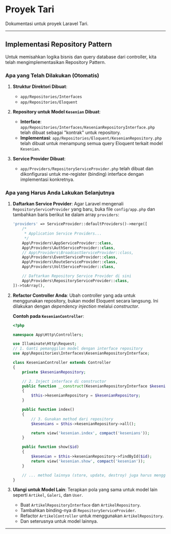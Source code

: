# Proyek Tari

Dokumentasi untuk proyek Laravel Tari.

---

## Implementasi Repository Pattern

Untuk memisahkan logika bisnis dan query database dari controller, kita telah mengimplementasikan Repository Pattern.

### Apa yang Telah Dilakukan (Otomatis)

1.  **Struktur Direktori Dibuat**:
    - `app/Repositories/Interfaces`
    - `app/Repositories/Eloquent`

2.  **Repository untuk Model `Kesenian` Dibuat**:
    - **Interface**: `app/Repositories/Interfaces/KesenianRepositoryInterface.php` telah dibuat sebagai "kontrak" untuk repository.
    - **Implementasi**: `app/Repositories/Eloquent/KesenianRepository.php` telah dibuat untuk menampung semua query Eloquent terkait model `Kesenian`.

3.  **Service Provider Dibuat**:
    - `app/Providers/RepositoryServiceProvider.php` telah dibuat dan dikonfigurasi untuk me-register (binding) interface dengan implementasi konkretnya.

### Apa yang Harus Anda Lakukan Selanjutnya

1.  **Daftarkan Service Provider**:
    Agar Laravel mengenali `RepositoryServiceProvider` yang baru, buka file `config/app.php` dan tambahkan baris berikut ke dalam array `providers`:
    ```php
    'providers' => ServiceProvider::defaultProviders()->merge([
        /*
         * Application Service Providers...
         */
        App\Providers\AppServiceProvider::class,
        App\Providers\AuthServiceProvider::class,
        // App\Providers\BroadcastServiceProvider::class,
        App\Providers\EventServiceProvider::class,
        App\Providers\RouteServiceProvider::class,
        App\Providers\VoltServiceProvider::class,

        // Daftarkan Repository Service Provider di sini
        App\Providers\RepositoryServiceProvider::class,
    ])->toArray(),
    ```

2.  **Refactor Controller Anda**:
    Ubah controller yang ada untuk menggunakan repository, bukan model Eloquent secara langsung. Ini dilakukan dengan *dependency injection* melalui *constructor*.

    **Contoh pada `KesenianController`**:
    ```php
    <?php

    namespace App\Http\Controllers;

    use Illuminate\Http\Request;
    // 1. Ganti pemanggilan model dengan interface repository
    use App\Repositories\Interfaces\KesenianRepositoryInterface;

    class KesenianController extends Controller
    {
        private $kesenianRepository;

        // 2. Inject interface di constructor
        public function __construct(KesenianRepositoryInterface $kesenianRepository)
        {
            $this->kesenianRepository = $kesenianRepository;
        }

        public function index()
        {
            // 3. Gunakan method dari repository
            $kesenians = $this->kesenianRepository->all();

            return view('kesenian.index', compact('kesenians'));
        }

        public function show($id)
        {
            $kesenian = $this->kesenianRepository->findById($id);
            return view('kesenian.show', compact('kesenian'));
        }

        // ... method lainnya (store, update, destroy) juga harus menggunakan repository
    }
    ```

3.  **Ulangi untuk Model Lain**:
    Terapkan pola yang sama untuk model lain seperti `Artikel`, `Galeri`, dan `User`.
    - Buat `ArtikelRepositoryInterface` dan `ArtikelRepository`.
    - Tambahkan binding-nya di `RepositoryServiceProvider`.
    - Refactor `ArtikelController` untuk menggunakan `ArtikelRepository`.
    - Dan seterusnya untuk model lainnya.

---
